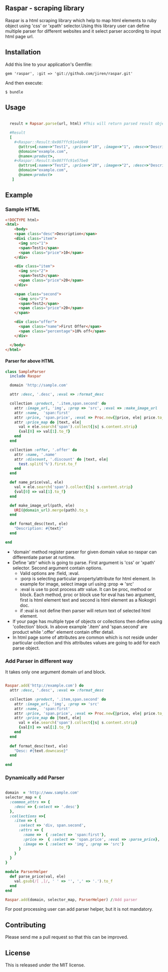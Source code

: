 ## Raspar - scraping library

Raspar is a html scraping library which help to map html elements to ruby object using 'css' or 'xpath' selector.Using this library user can define multiple parser for different websites and it select parser according to input html page url.


## Installation

Add this line to your application's Gemfile:

    gem 'raspar', :git => 'git://github.com/jiren/raspar.git'

And then execute:

    $ bundle

## Usage

```ruby
  
  result = Rapsar.parse(url, html) #This will return parsed result object array.

  #Result
  [
    #<Raspar::Result:0x007ffc91e4d640
      @attrs={:name=>"Test1", :price=>"10", :image=>"1", :desc=>"Description"},
      @domain="example.com",
      @name=:product>,
    #<Raspar::Result:0x007ffc91e57be0
      @attrs={:name=>"Test2", :price=>"20", :image=>"2", :desc=>"Description"},
      @domain="example.com",
      @name=:product>
   ]

```

## Example

### Sample HTML

```html
<!DOCTYPE html>
<html>
    <body>
    <span class="desc">Description</span>
    <divi class="item">
      <img src="1">
      <span>Test1</span>
      <span class="price">10</span>
    </div>

    <div class="item">
      <img src="2">
      <span>Test2</span>
      <span class="price">20</span>
    </div>

    <span class="second">
      <img src="2">
      <span>Test2</span>
      <span class="price">20</span>
    </span>

    <div class="offer">
      <span class="name">First Offer</span>
      <span class="percentage">10% off</span>
    </div>

  </body>
</html>
```


#### Parser for above HTML 

```ruby
class SampleParser
  include Raspar

  domain 'http://sample.com'

  attr :desc, '.desc', :eval => :format_desc

  collection :product, '.item,span.second' do
    attr :image_url, 'img', :prop => 'src', :eval => :make_image_url
    attr :name,  'span:first'
    attr :price, 'span.price', :eval => Proc.new{|price, ele| price.to_i} 
    attr :price_map do |text, ele|
      val = ele.search('span').collect{|s| s.content.strip}
      {val[0] => val[1].to_f}
    end
  end

  collection :offer, '.offer' do
    attr :name, '.name'
    attr :discount, '.discount' do |text, ele|
      test.split('%').first.to_f
    end
  end

  def name_price(val, ele)
    val = ele.search('span').collect{|s| s.content.strip}
    {val[0] => val[1].to_f}
  end

  def make_image_url(path, ele)
    URI(@domain_url).merge(path).to_s
  end

  def format_desc(text, ele)
    "Description: #{text}"
  end

end
```

- 'domain' method register parser for given domain value so raspar can differentiate parser at runtime.
- Define 'attr' which is going to parse. First argument is 'css' or 'xpath' selector. Second argument contain options.
  - Valid options are :field, :eval.
  - :porp is selecting particular property/attribute for html element. In example for image, select image url using :prop => 'src'
  - :eval is use to post process attr value. It can be proc, method or block. Each method, proc or block use for eval has two argument, first is html element text and second is html element as a Nokogiri doc.  
  - if :eval is not define then parser will return text of selected html element.
- If your page has multiple type of objects or collections then define using 'collection' block. In above example '.item' and 'span.second' are product while '.offer' element contain offer detail.
- In html page some of attributes are common which is not reside under particular collection and this attributes values are going to add for each parse object.

### Add Parser in different way

It takes only one argument domain url and block.

```ruby

Raspar.add('http://example.com') do
  attr :desc, '.desc', :eval => :format_desc

  collection :product, '.item,span.second' do
    attr :image_url, 'img', :prop => 'src'
    attr :name,  'span:first'
    attr :price, 'span.price', :eval => Proc.new{|price, ele| price.to_i} 
    attr :price_map do |text, ele|
      val = ele.search('span').collect{|s| s.content.strip}
      {val[0] => val[1].to_f}
    end
  end
  
  def format_desc(text, ele)
    "Desc: #{text.downcase}"
  end
  
end


```


### Dynamically add Parser

```ruby
  
domain  = 'http://www.sample.com'
selector_map = {
  :common_attrs => {
    :desc => {:select => '.desc'}
  },
  :collections =>{
    :item => {
      :select => 'div, span.second', 
      :attrs => {
        :name =>  { :select => 'span:first'},
        :price =>  { :select => 'span.price', :eval => :parse_price},
        :image => { :select => 'img', :prop => 'src'}
      }
    }
  }
}

module ParserHelper
  def parse_price(val, ele)
    val.gsub(/[ ,]/, ' ' => '', ',' => '.').to_f
  end
end

Raspar.add(domain, selector_map, ParserHelper) //Add parser

```

For post processing user can add parser helper, but it is not mandatory.


## Contributing

Please send me a pull request so that this can be improved.

## License

This is released under the MIT license.
